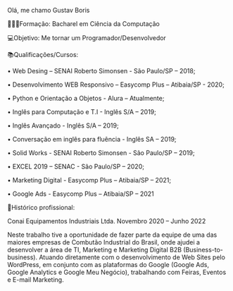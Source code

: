 Olá, me chamo Gustav Boris

👨🏽‍🎓Formação: Bacharel em Ciência da Computação

💻Objetivo: Me tornar um Programador/Desenvolvedor

📚Qualificações/Cursos:

• Web Desing – SENAI Roberto Simonsen - São Paulo/SP – 2018;

• Desenvolvimento WEB Responsivo – Easycomp Plus – Atibaia/SP - 2020;

• Python e Orientação a Objetos - Alura – Atualmente;

• Inglês para Computação e T.I - Inglês S/A – 2019;

• Inglês Avançado - Inglês S/A – 2019;

• Conversação em inglês para fluência - Inglês SA – 2019;

• Solid Works - SENAI Roberto Simonsen - São Paulo/SP – 2019;

• EXCEL 2019 – SENAC - São Paulo/SP – 2020;

• Marketing Digital - Easycomp Plus – Atibaia/SP – 2021;

• Google Ads - Easycomp Plus – Atibaia/SP – 2021

🏢Histórico profissional:

Conai Equipamentos Industriais Ltda. 
Novembro 2020 – Junho 2022

Neste trabalho tive a oportunidade de fazer parte da equipe de uma
das maiores empresas de Combutão Industrial do Brasil, onde ajudei
a desenvolver a área de TI, Marketing e Marketing Digital B2B
(Business-to-business). Atuando diretamente com o
desenvolvimento de Web Sites pelo WordPress, em conjunto com as
plataformas do Google (Google Ads, Google Analytics e Google Meu
Negócio), trabalhando com Feiras, Eventos e E-mail Marketing.



<!---
GustavBoris/GustavBoris is a ✨ special ✨ repository because its `README.md` (this file) appears on your GitHub profile.
You can click the Preview link to take a look at your changes.
--->
